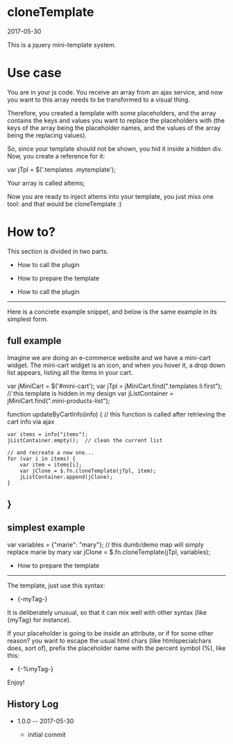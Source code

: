 cloneTemplate
===================
2017-05-30



This is a jquery mini-template system.



Use case
===========
You are in your js code.
You receive an array from an ajax service, and now
you want to this array needs to be transformed to a visual thing.

Therefore, you created a template with some placeholders,
and the array contains the keys and values you want to replace
the placeholders with (the keys of the array being the placeholder names,
and the values of the array being the replacing values).


So, since your template should not be shown, you hid it inside a hidden div.
Now, you create a reference for it:

var jTpl = $('.templates .mytemplate');

Your array is called aItems;

Now you are ready to inject aItems into your template,
you just miss one tool: and that would be cloneTemplate :)



How to?
=============

This section is divided in two parts.

- How to call the plugin
- How to prepare the template




- How to call the plugin
--------------------------
Here is a concrete example snippet, and below is the same example in its simplest form.



full example
---------------------
Imagine we are doing an e-commerce website and we have a mini-cart widget.
The mini-cart widget is an icon, and when you hover it, a drop down list appears,
listing all the items in your cart.



var jMiniCart = $('#mini-cart');
var jTpl = jMiniCart.find(".templates li:first"); // this template is hidden in my design
var jListContainer = jMiniCart.find(".mini-products-list");

function updateByCartInfo(info) {  // this function is called after retrieving the cart info via ajax

    var items = info["items"];
    jListContainer.empty();  // clean the current list

    // and recreate a new one...
    for (var i in items) {
        var item = items[i];
        var jClone = $.fn.cloneTemplate(jTpl, item);
        jListContainer.append(jClone);
    }
}
---------------------


simplest example
---------------------
var variables = {"marie": "mary"};  // this dumb/demo map will simply replace marie by mary
var jClone = $.fn.cloneTemplate(jTpl, variables);



- How to prepare the template
-------------------------------
The template, just use this syntax:


- {-myTag-}

It is deliberately unusual, so that it can mix well with other syntax (like {myTag} for instance).

If your placeholder is going to be inside an attribute,
or if for some other reason? you want to escape the usual html chars (like htmlspecialchars does, sort of),
prefix the placeholder name with the percent symbol (%), like this:


- {-%myTag-}


Enjoy!







History Log
------------------
    
- 1.0.0 -- 2017-05-30

    - initial commit









